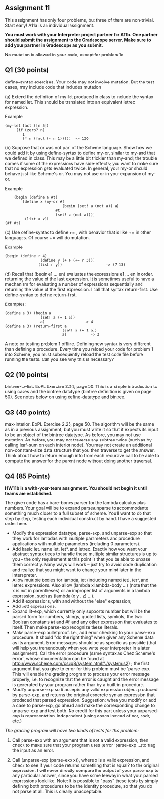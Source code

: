 ## Assignment 11

This assignment has only four problems, but three of them are non-trivial.  Start early! 
A11a is an individual assignment.  

**You must work with your Interpreter project partner for A11b.  One partner should submit the assignment to the Gradescope server. Make sure to add your partner in Gradescope as you submit.**


No mutation is allowed in your code, except for problem 1c

## Q1 (30 points)

define-syntax exercises.  Your code may not involve mutation.  But the test cases, may include code that includes mutation

(a) Extend the definition of my-let produced in class to include the syntax for named let.  This should be translated into an equivalent letrec expression.  

Example: 

    (my-let fact ([n 5]) 
         (if (zero? n) 
            1 
            (* n (fact (- n 1)))))  -> 120

(b)  Suppose that or was not part of the Scheme language.  Show how we could add it by using define-syntax to define my-or, similar to my-and that we defined in class.  This may be a little bit trickier than my-and; the trouble comes if some of the expressions have side-effects; you want to make sure that no expression gets evaluated twice.  In general, your my-or should behave just like Scheme's or.  You may not use or in your expansion of my-or.  

Example:

        (begin (define a #t) 
            (define x (my-or #f 
                              (begin (set! a (not a)) a) 
                           #t 
                           (set! a (not a))))
             (list a x))
    (#f #t)

(c) Use define-syntax to define += , with behavior that is like += in other languages.  Of course += will do mutation.

Example: 

    (begin (define r 4) 
                    (define y (+ 6 (+= r 3))) 
                   (list r y))                    -> (7 13)

(d) Recall that (begin e1 … en) evaluates the expressions e1 … en in order, returning the value of the last expression. It is sometimes useful to have a mechanism for evaluating a number of expressions sequentially and returning the value of the first expression.  I call that syntax return-first.  Use define-syntax to define return-first.

Examples: 

    (define a 3) (begin a 
                    (set! a (+ 1 a)) 
                    a)                  -> 4
    (define a 3) (return-first a 
                              (set! a (+ 1 a)) 
                              a)           -> 3


A note on testing problem 1 offline.  Defining new syntax is very different than defining a procedure.  Every time you reload your code for problem 1 into Scheme, you must subsequently reload the test code file before running the tests.  Can you see why this is necessary?


## Q2 (10 points)

bintree-to-list.  EoPL Exercise 2.24, page 50.   This is a simple introduction to using cases and the bintree datatype (bintree definition is given on page 50).  See notes below on using define-datatype and bintree.


## Q3 (40 points)

max-interior.  EoPL Exercise 2.25, page 50.  The algorithm will be the same as in a previous assignment, but you must write it so that it expects its input to be an object of the bintree datatype.  As before, you may not use mutation.  As before, you may not traverse any subtree twice (such as by calling leaf-sum on each interior node).  You may not create an additional non-constant-size data structure that you then traverse to get the answer.  Think about how to return enough info from each recursive call to be able to compute the answer for the parent node without doing another traversal.

## Q4 (85 Points)

**HW11b is a with-your-team assignment.  You should not begin it until teams are established.**

The given code has a bare-bones parser for the lambda calculus plus numbers.  Your goal will be to expand parse/unparse to accommodante something much closer to a full subset of scheme.  You’ll want to do that step by step, testing each individual construct by hand.  I have a suggested order here.

- Modify the expression datatype, parse-exp, and unparse-exp so that they work for lambdas with multiple parameters and procedure applications with multiple parameters (including 0 parameters).
- Add basic let, name let, let*, and letrec.  Exactly how you want your abstract syntax trees to handle these multiple similar structures is up to you – the only requirement at this point is that you be able to unpase them correctly.  Many ways will work – just try to avoid code duplication and realize that you might want to change your mind later in the interepreter.
- Allow multiple bodies for lambda, let (including named let), let*, and letrec expressions. Also allow (lambda x lambda-body …) (note that the x is not in parentheses) or an improper list of arguments in a lambda expression, such as 
                (lambda (x y . z) …). 
- Add if expressions, with and without the "else" expression;
- Add set! expressions.  
- Expand lit-exp, which currently only supports number but will be the parsed form for numbers, strings, quoted lists, symbols, the two Boolean constants #t and #f, and any other expression that evaluates to itself.   Then make parse-exp recognize these literals. 
- Make parse-exp bulletproof. I.e., add error checking to your parse-exp procedure. It should "do the right thing" when given any Scheme data as its argument. Error messages should be as specific as possible (that will help you tremendously when you write your interpreter in a later assignment). Call the error procedure (same syntax as Chez Scheme's errorf, whose documentation can be found at http://www.scheme.com/csug8/system.html#./system:s2) ; the first argument that you give to error for this problem must be 'parse-exp. This will enable the grading program to process your error message properly, i.e. to recognize that the error is caught and the error message is generated by your program rather than by a built-in procedure. 
- Modify unparse-exp so it accepts any valid expression object produced by parse-exp, and returns the original concrete syntax expression that produced that parsed expression.   Suggestion:  when you modify or add a case to parse-exp, go ahead and make the corresponding change to unparse-exp and test both.  No credit for this part unless your unparsed-exp is representation-independent (using cases instead of car, cadr, etc.)

*The grading program will have two kinds of tests for this problem:*

1. Call parse-exp with an argument that is not a valid expression, then check to make sure that your program uses (error 'parse-exp …)to flag the input as an error.

2. Call (unparse-exp (parse-exp x)), where x is a valid expression, and check to see if your  code returns something that is equal? to the original expression. I will never directly compare the output of your parse-exp to any particular answer, since you have some leeway in what your parsed expressions look like. Note: It is possible to "pass" these tests by simply defining both procedures to be the identity procedure, so that you do not parse at all. This is clearly unacceptable.
